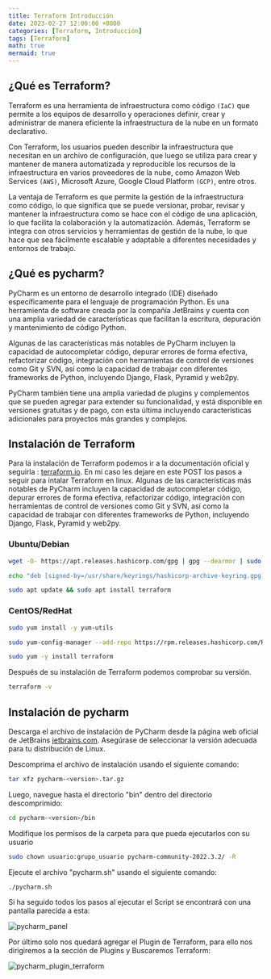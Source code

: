 ```yaml
---
title: Terraform Introducción
date: 2023-02-27 12:00:00 +0800
categories: [Terraform, Introducción]
tags: [Terraform]
math: true
mermaid: true
---
```


## ¿Qué es Terraform?

Terraform es una herramienta de infraestructura como código `(IaC)` que permite a los equipos de desarrollo y operaciones definir, crear y administrar de manera eficiente la infraestructura de la nube en un formato declarativo.

Con Terraform, los usuarios pueden describir la infraestructura que necesitan en un archivo de configuración, que luego se utiliza para crear y mantener de manera automatizada y reproducible los recursos de la infraestructura en varios proveedores de la nube, como Amazon Web Services `(AWS)`, Microsoft Azure, Google Cloud Platform `(GCP)`, entre otros.

La ventaja de Terraform es que permite la gestión de la infraestructura como código, lo que significa que se puede versionar, probar, revisar y mantener la infraestructura como se hace con el código de una aplicación, lo que facilita la colaboración y la automatización. Además, Terraform se integra con otros servicios y herramientas de gestión de la nube, lo que hace que sea fácilmente escalable y adaptable a diferentes necesidades y entornos de trabajo.

## ¿Qué es pycharm?

PyCharm es un entorno de desarrollo integrado (IDE) diseñado específicamente para el lenguaje de programación Python. Es una herramienta de software creada por la compañía JetBrains y cuenta con una amplia variedad de características que facilitan la escritura, depuración y mantenimiento de código Python.

Algunas de las características más notables de PyCharm incluyen la capacidad de autocompletar código, depurar errores de forma efectiva, refactorizar código, integración con herramientas de control de versiones como Git y SVN, así como la capacidad de trabajar con diferentes frameworks de Python, incluyendo Django, Flask, Pyramid y web2py.

PyCharm también tiene una amplia variedad de plugins y complementos que se pueden agregar para extender su funcionalidad, y está disponible en versiones gratuitas y de pago, con esta última incluyendo características adicionales para proyectos más grandes y complejos.

## Instalación de Terraform

Para la instalación de Terraform podemos ir a la documentación oficial y seguirla : [terraform.io](https://www.terraform.io/). En mi caso les dejare en este POST los pasos a seguir para intalar Terraform en linux.
Algunas de las características más notables de PyCharm incluyen la capacidad de autocompletar código, depurar errores de forma efectiva, refactorizar código, integración con herramientas de control de versiones como Git y SVN, así como la capacidad de trabajar con diferentes frameworks de Python, incluyendo Django, Flask, Pyramid y web2py.

### Ubuntu/Debian

```bash
wget -O- https://apt.releases.hashicorp.com/gpg | gpg --dearmor | sudo tee /usr/share/keyrings/hashicorp-archive-keyring.gpg
```
```bash
echo "deb [signed-by=/usr/share/keyrings/hashicorp-archive-keyring.gpg] https://apt.releases.hashicorp.com $(lsb_release -cs) main" | sudo tee /etc/apt/sources.list.d/hashicorp.list
```
```bash
sudo apt update && sudo apt install terraform
```

### CentOS/RedHat

```bash
sudo yum install -y yum-utils
```
```bash
sudo yum-config-manager --add-repo https://rpm.releases.hashicorp.com/RHEL/hashicorp.repo
```
```bash
sudo yum -y install terraform
```

Después de su instalación de Terraform podemos comprobar su versión.

```bash
terraform -v
```


## Instalación de pycharm

Descarga el archivo de instalación de PyCharm desde la página web oficial de JetBrains [jetbrains.com](https://www.jetbrains.com/pycharm/download/). Asegúrase de seleccionar la versión adecuada para tu distribución de Linux.

Descomprima el archivo de instalación usando el siguiente comando:

```bash
tar xfz pycharm-<version>.tar.gz
```

Luego, navegue hasta el directorio "bin" dentro del directorio descomprimido:

```bash
cd pycharm-<version>/bin
```

Modifique los permisos de la carpeta para que pueda ejecutarlos con su usuario

```bash
sudo chown usuario:grupo_usuario pycharm-community-2022.3.2/ -R
```

Ejecute el archivo "pycharm.sh" usando el siguiente comando:

```bash
./pycharm.sh
```

Si ha seguido todos los pasos al ejecutar el Script se encontrará con una pantalla parecida a esta:

![pycharm_panel](https://user-images.githubusercontent.com/67869168/221543333-6a9f7d2a-077a-4f97-8680-9fd108f6cce0.png)

Por último solo nos quedará agregar el Plugin de Terraform, para ello nos dirigiremos a la sección de Plugins y Buscaremos Terraform:

![pycharm_plugin_terraform](https://user-images.githubusercontent.com/67869168/221543631-a05132c1-aa09-405a-99ca-2ae2e3ce73a4.png)
